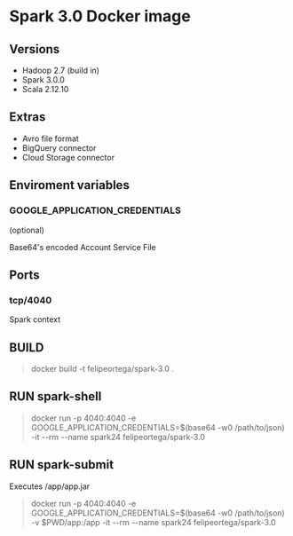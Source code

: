 # Spark 3.0 Docker image

## Versions

* Hadoop 2.7 (build in)
* Spark 3.0.0
* Scala 2.12.10

## Extras

* Avro file format
* BigQuery connector
* Cloud Storage connector

## Enviroment variables

### GOOGLE_APPLICATION_CREDENTIALS

(optional)

Base64's encoded Account Service File

## Ports

### tcp/4040

Spark context

## BUILD

> docker build -t felipeortega/spark-3.0 .

## RUN spark-shell

> docker run -p 4040:4040 -e GOOGLE_APPLICATION_CREDENTIALS=$(base64 -w0 /path/to/json) -it --rm --name spark24 felipeortega/spark-3.0

## RUN spark-submit

Executes /app/app.jar

> docker run -p 4040:4040 -e GOOGLE_APPLICATION_CREDENTIALS=$(base64 -w0 /path/to/json) -v $PWD/app:/app -it --rm --name spark24 felipeortega/spark-3.0
